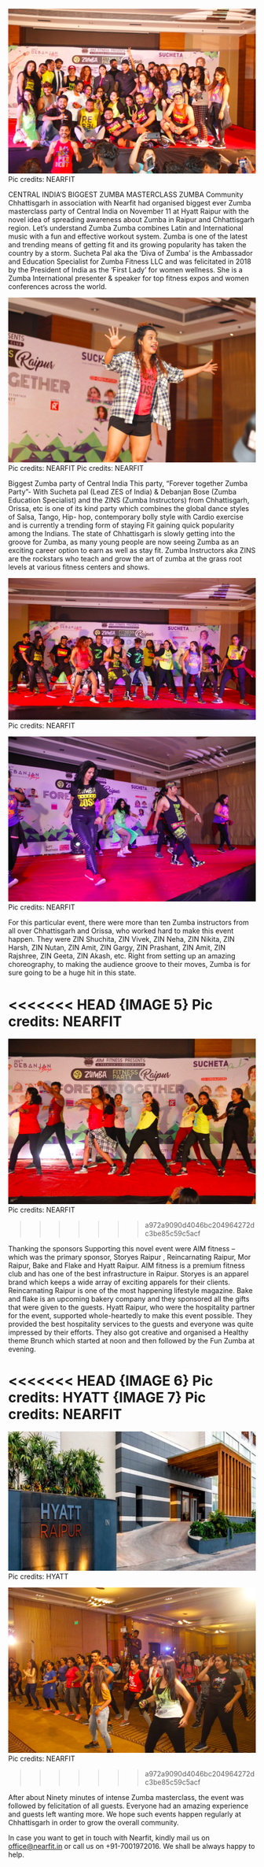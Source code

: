 ![Zumba master class](https://raw.githubusercontent.com/NearFit/nearfit.github.io/master/_includes/zumba-master-class-images/1.jpeg "Zumba Masterclass with Sucheta Pal")
Pic credits: NEARFIT

CENTRAL INDIA’S BIGGEST ZUMBA MASTERCLASS
ZUMBA Community Chhattisgarh in association with Nearfit had organised biggest ever Zumba masterclass party of Central India on November 11 at Hyatt Raipur with the novel idea of spreading awareness about Zumba in Raipur and Chhattisgarh region.
Let’s understand Zumba
Zumba combines Latin and International music with a fun and effective workout system. Zumba is one of the latest and trending means of getting fit and its growing popularity has taken the country by a storm. Sucheta Pal aka the ‘Diva of Zumba’ is the Ambassador and Education Specialist for Zumba Fitness LLC and was felicitated in 2018 by the President of India as the ‘First Lady’ for women wellness. She is a Zumba International presenter & speaker for top fitness expos and women conferences across the world.

![Zumba master class](https://raw.githubusercontent.com/NearFit/nearfit.github.io/master/_includes/zumba-master-class-images/2.jpeg "Zumba Masterclass with Sucheta Pal")
Pic credits: NEARFIT
Pic credits: NEARFIT

Biggest Zumba party of Central India
This party, “Forever together Zumba Party”- With Sucheta pal (Lead ZES of India) & Debanjan Bose (Zumba Education Specialist) and the ZINS (Zumba Instructors) from Chhattisgarh, Orissa, etc is one of its kind party which combines the global dance styles of Salsa, Tango, Hip- hop, contemporary bolly style with Cardio exercise and is currently a trending form of staying Fit gaining quick popularity among the Indians.
The state of Chhattisgarh is slowly getting into the groove for Zumba, as many young people are now seeing Zumba as an exciting career option to earn as well as stay fit. Zumba Instructors aka ZINS are the rockstars who teach and grow the art of zumba at the grass root levels at various fitness centers and shows.

![Zumba master class](https://raw.githubusercontent.com/NearFit/nearfit.github.io/master/_includes/zumba-master-class-images/3.jpeg "Zumba Masterclass with Sucheta Pal")
Pic credits: NEARFIT

![Zumba master class](https://raw.githubusercontent.com/NearFit/nearfit.github.io/master/_includes/zumba-master-class-images/4.jpeg "Zumba Masterclass with Sucheta Pal")
Pic credits: NEARFIT

For this particular event, there were more than ten Zumba instructors from all over Chhattisgarh and Orissa, who worked hard to make this event happen. They were ZIN Shuchita, ZIN Vivek, ZIN Neha, ZIN Nikita, ZIN Harsh, ZIN Nutan, ZIN Amit, ZIN Gargy, ZIN Prashant, ZIN Amit, ZIN Rajshree, ZIN Geeta, ZIN Akash, etc. Right from setting up an amazing choreography, to making the audience groove to their moves, Zumba is for sure going to be a huge hit in this state.

<<<<<<< HEAD
{IMAGE 5} Pic credits: NEARFIT
=======
![Zumba master class](https://raw.githubusercontent.com/NearFit/nearfit.github.io/master/_includes/zumba-master-class-images/5.jpeg "Zumba Masterclass with Sucheta Pal")
Pic credits: NEARFIT

> > > > > > > a972a9090d4046bc204964272dc3be85c59c5acf

Thanking the sponsors
Supporting this novel event were AIM fitness – which was the primary sponsor, Storyes Raipur , Reincarnating Raipur, Mor Raipur, Bake and Flake and Hyatt Raipur.
AIM fitness is a premium fitness club and has one of the best infrastructure in Raipur. Storyes is an apparel brand which keeps a wide array of exciting apparels for their clients. Reincarnating Raipur is one of the most happening lifestyle magazine. Bake and flake is an upcoming bakery company and they sponsored all the gifts that were given to the guests.
Hyatt Raipur, who were the hospitality partner for the event, supported whole-heartedly to make this event possible. They provided the best hospitality services to the guests and everyone was quite impressed by their efforts. They also got creative and organised a Healthy theme Brunch which started at noon and then followed by the Fun Zumba at evening.

<<<<<<< HEAD
{IMAGE 6} Pic credits: HYATT
{IMAGE 7} Pic credits: NEARFIT
=======
![Zumba master class](https://raw.githubusercontent.com/NearFit/nearfit.github.io/master/_includes/zumba-master-class-images/6.jpeg "Zumba Masterclass with Sucheta Pal")
Pic credits: HYATT

![Zumba master class](https://raw.githubusercontent.com/NearFit/nearfit.github.io/master/_includes/zumba-master-class-images/7.jpeg "Zumba Masterclass with Sucheta Pal")
Pic credits: NEARFIT

> > > > > > > a972a9090d4046bc204964272dc3be85c59c5acf

After about Ninety minutes of intense Zumba masterclass, the event was followed by felicitation of all guests. Everyone had an amazing experience and guests left wanting more. We hope such events happen regularly at Chhattisgarh in order to grow the overall community.

In case you want to get in touch with Nearfit, kindly mail us on office@nearfit.in or call us on +91-7001972016. We shall be always happy to help.
